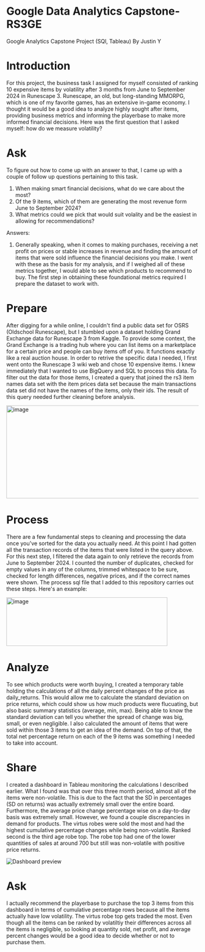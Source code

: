 # Google Data Analytics Capstone-RS3GE
Google Analytics Capstone Project (SQl, Tableau)
By Justin Y

# Introduction

For this project, the business task I assigned for myself consisted of ranking 10 expensive items by volatility after 3 months from June to September 2024 in Runescape 3. Runescape, an old, but long-standing MMORPG, which is one of my favorite games, has an extensive in-game economy. I thought it would be a good idea to analyze highly sought after items, providing business metrics and informing the playerbase to make more informed financial decisions. Here was the first question that I asked myself: how do we measure volatility?



# Ask
To figure out how to come up with an answer to that, I came up with a couple of follow up questions pertaining to this task.

1. When making smart financial decisions, what do we care about the most?
2. Of the 9 items, which of them are generating the most revenue form June to September 2024?
3. What metrics could we pick that would suit volality and be the easiest in allowing for recommendations?

Answers:
1. Generally speaking, when it comes to making purchases, receiving a net profit on prices or stable increases in revenue and finding the amount of items that were sold influence the financial decisions you make. I went with these as the basis for my analysis, and if I weighed all of these metrics together, I would able to see which products to recommend to buy. The first step in obtaining these foundational metrics required I prepare the dataset to work with.


# Prepare
After digging for a while online, I couldn't find a public data set for OSRS (Oldschool Runescape), but I stumbled upon a dataset holding Grand Exchange data for Runescape 3 from Kaggle. To provide some context, the Grand Exchange is a trading hub where you can list items on a marketplace for a certain price and people can buy items off of you. It functions exactly like a real auction house. In order to retrive the specific data I needed, I first went onto the Runescape 3 wiki web and chose 10 expensive items. I knew immediately that I wanted to use BigQuery and SQL to process this data. To filter out the data for those items, I created a query that joined the rs3 item names data set with the item prices data set because the main transactions data set did not have the names of the items, only their ids. The result of this query needed further cleaning before analysis.

<img width="1644" height="243" alt="image" src="https://github.com/user-attachments/assets/800ba1e2-6392-45da-91c4-f4797774e370" />


# Process
There are a few fundamental steps to cleaning and processing the data once you've sorted for the data you actually need. At this point I had gotten all the transaction records of the items that were listed in the query above. For this next step, I filtered the data again to only retrieve the records from June to September 2024. I counted the number of duplicates, checked for empty values in any of the columns, trimmed whitespace to be sure, checked for length differences, negative prices, and if the correct names were shown. The process sql file that I added to this repository carries out these steps. Here's an example: 

<img width="422" height="127" alt="image" src="https://github.com/user-attachments/assets/803b161a-feac-48e9-af4a-883d22566cfc" />



# Analyze
To see which products were worth buying, I created a temporary table holding the calculations of all the daily percent changes of the price as daily_returns. This would allow me to calculate the standard deviation on price returns, which could show us how much products were flucuating, but also basic summary statistics (average, min, max). Being able to know the standard deviation can tell you whether the spread of change was big, small, or even negligible. I also calculated the amount of items that were sold within those 3 items to get an idea of the demand. On top of that,
the total net percentage return on each of the 9 items was something I needed to take into account.



# Share
I created a dashboard in Tableau monitoring the calculations I described earlier. What I found was that over this three month period, almost all of the items were non-volatile. This is due to the fact that the SD in percentages (SD on returns) was actually extremely small over the entire board. Furthermore, the average price change percentage wise on a day-to-day basis was extremely small. However, we found a couple discrepancies in demand for products. The virtus robes were sold the most and had the highest cumulative percentage changes while being non-volatile. Ranked second is the third age robe top. The robe top had one of the lower quantities of sales at around 700 but still was non-volatile with positive price returns. 


![Dashboard preview](https://public.tableau.com/static/images/rs/rs3geexpensiveitems/Dashboard1/1.png)



# Ask
I actually recommend the playerbase to purchase the top 3 items from this dashboard in terms of cumulative percentage rows because all the items actually have low volatility. The virtus robe top gets traded the most. Even though all the items can be ranked by volatiltiy their differences across all the items is negligible, so looking at quantity sold, net profit, and average percent changes would be a good idea to decide whether or not to purchase them.
